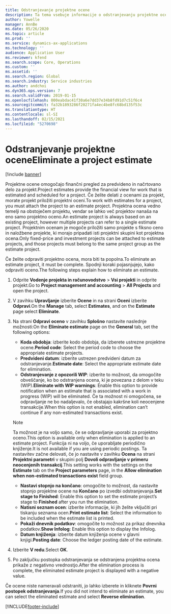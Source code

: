 ```yaml
---
title: Odstranjevanje projektne ocene
description: Ta tema vsebuje informacije o odstranjevanju projektne ocene, ko je ta končana.
author: Yowelle
manager: AnnBe
ms.date: 05/26/2020
ms.topic: article
ms.prod: ''
ms.service: dynamics-ax-applications
ms.technology: ''
audience: Application User
ms.reviewer: kfend
ms.search.scope: Core, Operations
ms.custom: ''
ms.assetid: ''
ms.search.region: Global
ms.search.industry: Service industries
ms.author: andchoi
ms.dyn365.ops.version: 7
ms.search.validFrom: 2019-01-15
ms.openlocfilehash: 000eabdac41f30a6e7dd37e34b8fd91d7c51f6c4
ms.sourcegitcommit: fa32b1893286f20271fa4ec4be8fc68bd135f53c
ms.translationtype: HT
ms.contentlocale: sl-SI
ms.lasthandoff: 02/15/2021
ms.locfileid: "5270698"
---
```

# <a name="eliminate-a-project-estimate"></a><span data-ttu-id="4c150-103">Odstranjevanje projektne ocene</span><span class="sxs-lookup"><span data-stu-id="4c150-103">Eliminate a project estimate</span></span>

[!include [banner](../includes/banner.md)]

<span data-ttu-id="4c150-104">Projektne ocene omogočajo finančni pregled za predvideno in načrtovano delo za projekt.</span><span class="sxs-lookup"><span data-stu-id="4c150-104">Project estimates provide the financial view for work that is estimated and scheduled for a project.</span></span> <span data-ttu-id="4c150-105">Če želite delati z ocenami za projekt, morate projekt priložiti projektni oceni.</span><span class="sxs-lookup"><span data-stu-id="4c150-105">To work with estimates for a project, you must attach the project to an estimate project.</span></span> <span data-ttu-id="4c150-106">Projektna ocena vedno temelji na obstoječem projektu, vendar se lahko več projektov nanaša na eno samo projektno oceno.</span><span class="sxs-lookup"><span data-stu-id="4c150-106">An estimate project is always based on an existing project, however multiple projects can refer to a single estimate project.</span></span> <span data-ttu-id="4c150-107">Projektnim ocenam je mogoče priložiti samo projekte s fiksno ceno in naložbene projekte, ki morajo pripadati isti projektni skupini kot projektna ocena.</span><span class="sxs-lookup"><span data-stu-id="4c150-107">Only fixed-price and investment projects can be attached to estimate projects, and those projects must belong to the same project group as the estimate project.</span></span>

<span data-ttu-id="4c150-108">Če želite odpraviti projektno ocena, mora biti ta popolna.</span><span class="sxs-lookup"><span data-stu-id="4c150-108">To eliminate an estimate project, it must be complete.</span></span> <span data-ttu-id="4c150-109">Spodnji koraki pojasnjujejo, kako odpraviti oceno.</span><span class="sxs-lookup"><span data-stu-id="4c150-109">The following steps explain how to eliminate an estimate.</span></span>

1. <span data-ttu-id="4c150-110">Odprite **Vodenje projekta in računovodstvo** > **Vsi projekti** in odprite projekt.</span><span class="sxs-lookup"><span data-stu-id="4c150-110">Go to **Project management and accounting** > **All Projects** and open the project.</span></span> 
2. <span data-ttu-id="4c150-111">V zavihku **Upravljanje** izberite **Ocene** in na strani **Oceni** izberite **Odpravi**.</span><span class="sxs-lookup"><span data-stu-id="4c150-111">On the **Manage** tab, select **Estimates**, and on the **Estimate** page select **Eliminate**.</span></span>
3. <span data-ttu-id="4c150-112">Na strani **Odpravi oceno** v zavihku **Splošno** nastavite naslednje možnosti:</span><span class="sxs-lookup"><span data-stu-id="4c150-112">On the **Eliminate estimate** page on the **General** tab, set the following options:</span></span>

   - <span data-ttu-id="4c150-113">**Koda obdobja**: izberite kodo obdobja, da izberete ustrezne projektne ocene.</span><span class="sxs-lookup"><span data-stu-id="4c150-113">**Period code**: Select the period code to choose the appropriate estimate projects.</span></span> 
   - <span data-ttu-id="4c150-114">**Predvideni datum**: izberite ustrezen predvideni datum za odstranjevanje.</span><span class="sxs-lookup"><span data-stu-id="4c150-114">**Estimate date**: Select the appropriate estimate date for elimination.</span></span>
   - <span data-ttu-id="4c150-115">**Odstranjevanje z opozorili WIP**: izberite to možnost, da omogočite obveščanje, ko bo odstranjena ocena, ki je povezana z delom v teku (WIP).</span><span class="sxs-lookup"><span data-stu-id="4c150-115">**Eliminate with WIP warnings**: Enable this option to provide notification when an estimate that is associated with a work in progress (WIP) will be eliminated.</span></span> <span data-ttu-id="4c150-116">Če ta možnost ni omogočena, se odpravljanje ne bo nadaljevalo, če obstajajo kakršne koli neocenjene transakcije.</span><span class="sxs-lookup"><span data-stu-id="4c150-116">When this option is not enabled, elimination can’t continue if any non-estimated transactions exist.</span></span> 
   > [!NOTE]
   > <span data-ttu-id="4c150-117">Ta možnost je na voljo samo, če se odpravljanje uporabi za projektno oceno.</span><span class="sxs-lookup"><span data-stu-id="4c150-117">This option is available only when elimination is applied to an estimate project.</span></span> <span data-ttu-id="4c150-118">Funkcija ni na voljo, če uporabljate periodično knjiženje.</span><span class="sxs-lookup"><span data-stu-id="4c150-118">It is not available if you are using periodic postings.</span></span> <span data-ttu-id="4c150-119">Ta nastavitev začne delovati, če jo nastavite v zavihku **Ocena** na strani **Projektni parametri** v skupini polj **Dovoli odpravljanje v primeru neocenjenih transakcij**.</span><span class="sxs-lookup"><span data-stu-id="4c150-119">This setting works with the settings on the **Estimate** tab on the **Project parameters** page, in the **Allow elimination when non-estimated transactions exist** field group.</span></span>
   - <span data-ttu-id="4c150-120">**Nastavi stopnjo na končano**: omogočite to možnost, da nastavite stopnjo projektne ocene na **Končano** po izvedbi odstranjevanja.</span><span class="sxs-lookup"><span data-stu-id="4c150-120">**Set stage to Finished**: Enable this option to set the estimate project’s stage to **Finished** after you run the elimination.</span></span>
   - <span data-ttu-id="4c150-121">**Natisni seznam ocen**: izberite informacije, ki jih želite vključiti pri tiskanju seznama ocen.</span><span class="sxs-lookup"><span data-stu-id="4c150-121">**Print estimate list**: Select the information to be included when the estimate list is printed.</span></span>
   - <span data-ttu-id="4c150-122">**Pokaži dnevnik podatkov**: omogočite to možnost za prikaz dnevnika podatkov.</span><span class="sxs-lookup"><span data-stu-id="4c150-122">**Show Infolog**: Enable this option to display the Infolog.</span></span>
   - <span data-ttu-id="4c150-123">**Datum knjiženja**: izberite datum knjiženja ocene v glavni knjigi.</span><span class="sxs-lookup"><span data-stu-id="4c150-123">**Posting date**: Choose the ledger posting date of the estimate.</span></span>

4.  <span data-ttu-id="4c150-124">Izberite **V redu**.</span><span class="sxs-lookup"><span data-stu-id="4c150-124">Select **OK**.</span></span>
5. <span data-ttu-id="4c150-125">Po zaključku postopka odstranjevanja se odstranjena projektna ocena prikaže z negativno vrednostjo.</span><span class="sxs-lookup"><span data-stu-id="4c150-125">After the elimination process is complete, the eliminated estimate project is displayed with a negative value.</span></span> 

<span data-ttu-id="4c150-126">Če ocene niste nameravali odstraniti, jo lahko izberete in kliknete **Povrni postopek odstranjevanja**.</span><span class="sxs-lookup"><span data-stu-id="4c150-126">If you did not intend to eliminate an estimate, you can select the eliminated estimate and select **Reverse elimination**.</span></span>   


[!INCLUDE[footer-include](../includes/footer-banner.md)]